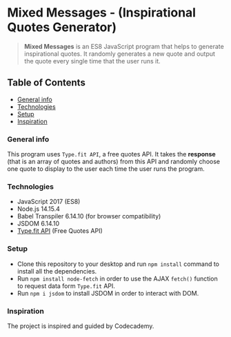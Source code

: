 
# Mixed Messages - (Inspirational Quotes Generator)

> **Mixed Messages** is an ES8 JavaScript program that helps to generate inspirational quotes. It randomly generates a new quote and output the quote every single time that the user runs it.

## Table of Contents

* [General info](#general-info)
* [Technologies](#technologies)
* [Setup](#setup)
* [Inspiration](#inspiration)

### General info

This program uses `Type.fit API`, a free quotes API. It takes the **response** (that is an array of quotes and authors) from this API and randomly choose one quote to display to the user each time the user runs the program.

### Technologies

* JavaScript 2017 (ES8)
* Node.js 14.15.4
* Babel Transpiler 6.14.10 (for browser compatibility)
* JSDOM 6.14.10
* [Type.fit API](https://type.fit/api/quotes) (Free Quotes API)

### Setup

* Clone this repository to your desktop and run `npm install` command to install all the dependencies.
* Run `npm install node-fetch` in order to use the AJAX `fetch()` function to request data form `Type.fit` API.
* Run `npm i jsdom` to install JSDOM in order to interact with DOM.

### Inspiration

 The project is inspired and guided by Codecademy.
